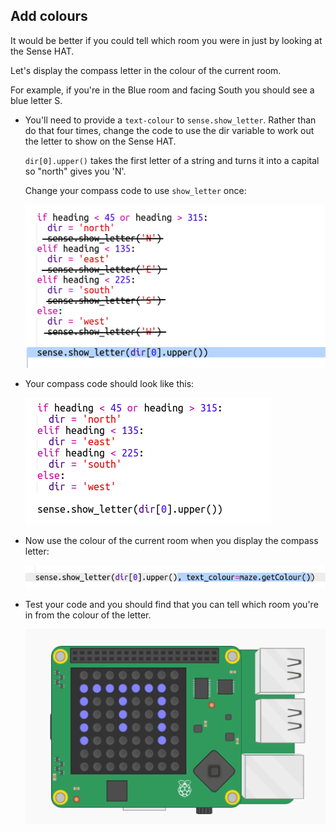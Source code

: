 ## Add colours

It would be better if you could tell which room you were in just by looking at the Sense HAT.

Let's display the compass letter in the colour of the current room.

For example, if you're in the Blue room and facing South you should see a blue letter S.

+ You'll need to provide a `text-colour` to `sense.show_letter`. Rather than do that four times, change the code to use the dir variable to work out the letter to show on the Sense HAT.
    
    `dir[0].upper()` takes the first letter of a string and turns it into a capital so "north" gives you 'N'.
    
    Change your compass code to use `show_letter` once:
    
    ![ảnh chụp màn hình](images/compass-upper.png)

+ Your compass code should look like this:
    
    ![ảnh chụp màn hình](images/compass-upper-done.png)

+ Now use the colour of the current room when you display the compass letter:
    
    ![ảnh chụp màn hình](images/compass-colour.png)

+ Test your code and you should find that you can tell which room you're in from the colour of the letter.
    
    ![ảnh chụp màn hình](images/compass-colour-east.png)